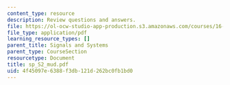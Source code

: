 ```yaml
---
content_type: resource
description: Review questions and answers.
file: https://ol-ocw-studio-app-production.s3.amazonaws.com/courses/16-01-unified-engineering-i-ii-iii-iv-fall-2005-spring-2006/4f45097e6388f3db121d262bc0fb1bd0_sp_S2_mud.pdf
file_type: application/pdf
learning_resource_types: []
parent_title: Signals and Systems
parent_type: CourseSection
resourcetype: Document
title: sp_S2_mud.pdf
uid: 4f45097e-6388-f3db-121d-262bc0fb1bd0
---
```

